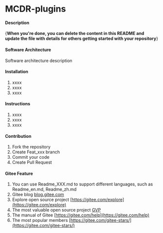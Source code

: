 ﻿# MCDR-plugins#### Description{**When you're done, you can delete the content in this README and update the file with details for others getting started with your repository**}#### Software ArchitectureSoftware architecture description#### Installation1.  xxxx2.  xxxx3.  xxxx#### Instructions1.  xxxx2.  xxxx3.  xxxx#### Contribution1.  Fork the repository2.  Create Feat_xxx branch3.  Commit your code4.  Create Pull Request#### Gitee Feature1.  You can use Readme\_XXX.md to support different languages, such as Readme\_en.md, Readme\_zh.md2.  Gitee blog [blog.gitee.com](https://blog.gitee.com)3.  Explore open source project [https://gitee.com/explore](https://gitee.com/explore)4.  The most valuable open source project [GVP](https://gitee.com/gvp)5.  The manual of Gitee [https://gitee.com/help](https://gitee.com/help)6.  The most popular members  [https://gitee.com/gitee-stars/](https://gitee.com/gitee-stars/)